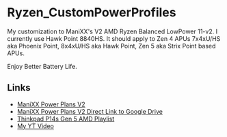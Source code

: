# Ryzen_CustomPowerProfiles

My customization to ManiXX's V2 AMD Ryzen Balanced LowPower 11-v2. I currently use Hawk Point 8840HS. It should apply to Zen 4 APUs 7x4xU/HS aka Phoenix Point, 8x4xU/HS aka Hawk Point, Zen 5 aka Strix Point based APUs.

Enjoy Better Battery Life.

## Links

- [ManiXX Power Plans V2][def]
- [ManiXX Power Plans V2 Direct Link to Google Drive][def2]
- [Thinkpad P14s Gen 5 AMD Playlist][def3]
- [My YT Video][def4]

[def]: https://www.overclock.net/threads/ryzen-custom-power-plans-for-windows-10-11-snappy-lowpower-highpower.1776353/
[def2]: https://drive.google.com/file/d/10J8ApBJ5KN3vWvU3gOy7rUI9MUdaxaEe/view?usp=sharing
[def3]: https://www.youtube.com/playlist?list=PLAHLPU9IVh0eOhYcbt8Z2dKIXwoNlflC_
[def4]: https://youtu.be/00000000000
